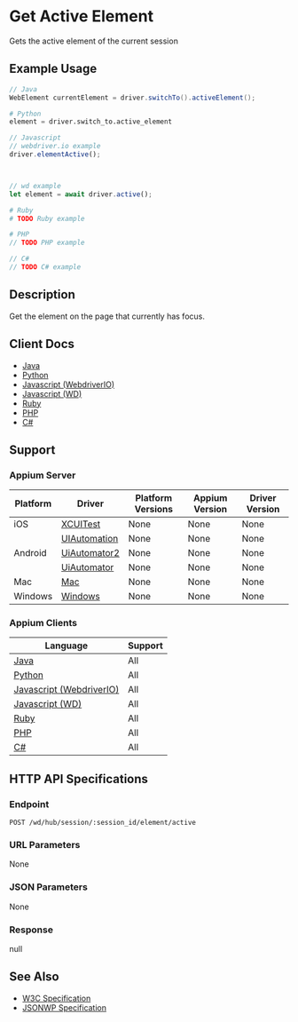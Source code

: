 # Get Active Element

Gets the active element of the current session
## Example Usage

```java
// Java
WebElement currentElement = driver.switchTo().activeElement();

```
```python
# Python
element = driver.switch_to.active_element

```
```javascript
// Javascript
// webdriver.io example
driver.elementActive();



// wd example
let element = await driver.active();

```
```ruby
# Ruby
# TODO Ruby example

```
```php
# PHP
// TODO PHP example

```
```csharp
// C#
// TODO C# example

```


## Description

Get the element on the page that currently has focus.


## Client Docs

* [Java](https://seleniumhq.github.io/selenium/docs/api/java/org/openqa/selenium/WebDriver.TargetLocator.html#activeElement--)
* [Python](http://selenium-python.readthedocs.io/api.html?highlight=active_element#selenium.webdriver.remote.webdriver.WebDriver.switch_to_active_element)
* [Javascript (WebdriverIO)](http://webdriver.io/api/protocol/elementActive.html)
* [Javascript (WD)](https://github.com/admc/wd/blob/master/lib/commands.js#L1934)
* [Ruby](http://www.rubydoc.info/gems/selenium-webdriver/Selenium/WebDriver/)
* [PHP](https://github.com/appium/php-client/)
* [C#](https://github.com/appium/appium-dotnet-driver/)

## Support

### Appium Server

|Platform|Driver|Platform Versions|Appium Version|Driver Version|
|--------|----------------|------|--------------|--------------|
| iOS | [XCUITest](/docs/en/drivers/ios-xcuitest.md) | None | None | None |
|  | [UIAutomation](/docs/en/drivers/ios-uiautomation.md) | None | None | None |
| Android | [UiAutomator2](/docs/en/drivers/android-uiautomator2.md) | None | None | None |
|  | [UiAutomator](/docs/en/drivers/android-uiautomator.md) | None | None | None |
| Mac | [Mac](/docs/en/drivers/mac.md) | None | None | None |
| Windows | [Windows](/docs/en/drivers/windows.md) | None | None | None |

### Appium Clients 

|Language|Support|
|--------|-------|
|[Java](https://github.com/appium/java-client/releases/latest)| All |
|[Python](https://github.com/appium/python-client/releases/latest)| All |
|[Javascript (WebdriverIO)](http://webdriver.io/index.html)| All |
|[Javascript (WD)](https://github.com/admc/wd/releases/latest)| All |
|[Ruby](https://github.com/appium/ruby_lib/releases/latest)| All |
|[PHP](https://github.com/appium/php-client/releases/latest)| All |
|[C#](https://github.com/appium/appium-dotnet-driver/releases/latest)| All |

## HTTP API Specifications

### Endpoint

`POST /wd/hub/session/:session_id/element/active`

### URL Parameters

None

### JSON Parameters

None

### Response

null

## See Also

* [W3C Specification](https://www.w3.org/TR/webdriver/#get-active-element)
* [JSONWP Specification](https://github.com/SeleniumHQ/selenium/wiki/JsonWireProtocol#sessionsessionidelementactive)
